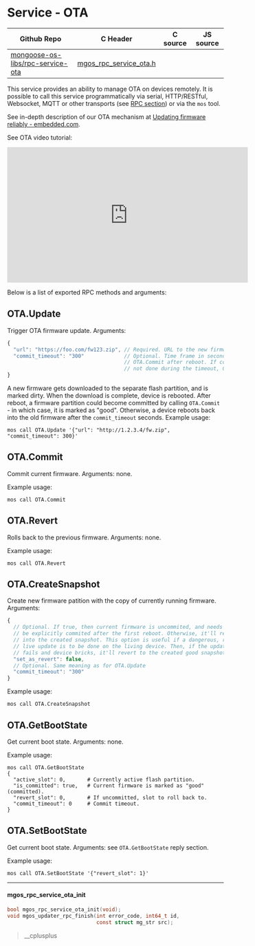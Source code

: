 # Service - OTA
| Github Repo | C Header | C source  | JS source |
| ----------- | -------- | --------  | ----------------- |
| [mongoose-os-libs/rpc-service-ota](https://github.com/mongoose-os-libs/rpc-service-ota) | [mgos_rpc_service_ota.h](https://github.com/mongoose-os-libs/rpc-service-ota/tree/master/include/mgos_rpc_service_ota.h) | &nbsp;  | &nbsp;         |



This service provides an ability to manage OTA on devices remotely.
It is possible to call this service programmatically via serial, HTTP/RESTful,
Websocket, MQTT or other transports
(see [RPC section](/docs/userguide/rpc.md)) or via the `mos` tool.

See in-depth description of our OTA mechanism at
[Updating firmware reliably - embedded.com](http://www.embedded.com/design/prototyping-and-development/4443082/Updating-firmware-reliably).

See OTA video tutorial:

<iframe width="560" src="https://www.youtube.com/embed/o05sBDfaFO8"
  height="315" align="center" frameborder="0" allowfullscreen></iframe>

Below is a list of exported RPC methods and arguments:

## OTA.Update
Trigger OTA firmware update. Arguments:
```javascript
{
  "url": "https://foo.com/fw123.zip", // Required. URL to the new firmware.
  "commit_timeout": "300"             // Optional. Time frame in seconds to do
                                      // OTA.Commit after reboot. If commit is
                                      // not done during the timeout, OTA rolls back.
}
```

A new firmware gets downloaded to the separate flash partition,
and is marked dirty. When the download is complete, device is rebooted.
After reboot, a firmware partition could become committed by calling
`OTA.Commit` - in which case, it is marked as "good". Otherwise, a device
reboots back into the old firmware after the `commit_timeout` seconds.
Example usage:

<pre class="command-line language-bash" data-user="chris" data-host="localhost" data-output="2-100"><code>mos call OTA.Update '{"url": "http://1.2.3.4/fw.zip", "commit_timeout": 300}'</code></pre>


## OTA.Commit
Commit current firmware. Arguments: none.

Example usage:

<pre class="command-line language-bash" data-user="chris" data-host="localhost" data-output="2-100"><code>mos call OTA.Commit</code></pre>


## OTA.Revert
Rolls back to the previous firmware. Arguments: none.

Example usage:
<pre class="command-line language-bash" data-user="chris" data-host="localhost" data-output="2-100"><code>mos call OTA.Revert</code></pre>


## OTA.CreateSnapshot
Create new firmware patition with the copy of currently running firmware. Arguments:
```javascript
{
  // Optional. If true, then current firmware is uncommited, and needs to
  // be explicitly commited after the first reboot. Otherwise, it'll reboot
  // into the created snapshot. This option is useful if a dangerous, risky
  // live update is to be done on the living device. Then, if the update
  // fails and device bricks, it'll revert to the created good snapshot.
  "set_as_revert": false,
  // Optional. Same meaning as for OTA.Update
  "commit_timeout": "300"
}
```

Example usage:
<pre class="command-line language-bash" data-user="chris" data-host="localhost" data-output="2-100"><code>mos call OTA.CreateSnapshot</code></pre>


## OTA.GetBootState
Get current boot state. Arguments: none.

Example usage:
<pre class="command-line language-bash" data-user="chris" data-host="localhost" data-output="2-100"><code>mos call OTA.GetBootState
{
  "active_slot": 0,       # Currently active flash partition.
  "is_committed": true,   # Current firmware is marked as "good" (committed).
  "revert_slot": 0,       # If uncommitted, slot to roll back to.
  "commit_timeout": 0     # Commit timeout.
}</code></pre>

## OTA.SetBootState
Get current boot state. Arguments: see `OTA.GetBootState` reply section.

Example usage:
<pre class="command-line language-bash" data-user="chris" data-host="localhost" data-output="2-100"><code>mos call OTA.SetBootState '{"revert_slot": 1}'</code></pre>


 ----- 
#### mgos_rpc_service_ota_init

```c
bool mgos_rpc_service_ota_init(void);
void mgos_updater_rpc_finish(int error_code, int64_t id,
                             const struct mg_str src);
```
>  __cplusplus 
